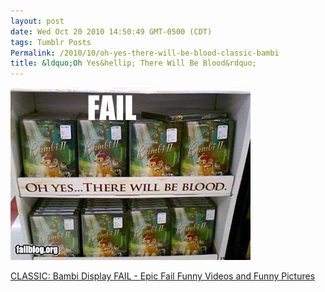 ```yaml
---
layout: post
date: Wed Oct 20 2010 14:50:49 GMT-0500 (CDT)
tags: Tumblr Posts
Permalink: /2010/10/oh-yes-there-will-be-blood-classic-bambi
title: &ldquo;Oh Yes&hellip; There Will Be Blood&rdquo;
---
```


![](/public/assets/tumblr/tumblr_laltsqvD9J1qa4klho1_400.jpg)

[CLASSIC: Bambi Display FAIL - Epic Fail Funny Videos and Funny Pictures](http://failblog.org/2010/10/20/epic-fail-photos-bambi-display-fail/?utm_source=feedburner&utm_medium=feed&utm_campaign=Feed%3A+failblog+%28The+FAIL+Blog+-+Fail+Pictures+%26+Videos+at+Failblog.ORG%29&utm_content=Google+Reader)
